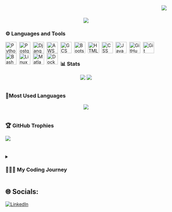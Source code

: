 <img align="right" src="https://visitor-badge.laobi.icu/badge?page_id=UrAvgProgrammer.UrAvgProgrammer" />
<h1 align="center">
    <img src="https://readme-typing-svg.herokuapp.com/?font=Righteous&center=true&size=30&duration=4000&width=800&height=70&lines=HEY+THERE!👋;+IT'S+ME+JERALD,+YOUR+AVERAGE+PROGRAMMER!" />
</h1>

### ⚙️ Languages and Tools

<img align="left" alt="Python" width="35px" style="padding-right:5px;" src="https://cdn.jsdelivr.net/gh/devicons/devicon@latest/icons/python/python-original.svg" />
<img align="left" alt="PostgreSQL" width="35px" style="padding-right:5px;" src="https://cdn.jsdelivr.net/gh/devicons/devicon@latest/icons/postgresql/postgresql-original.svg" />
<img align="left" alt="Django" width="35px" style="padding-right:5px;" src="https://cdn.jsdelivr.net/gh/devicons/devicon@latest/icons/django/django-plain.svg" />
<img align="left" alt="AWS" width="35px" style="padding-right:5px;" src="https://cdn.jsdelivr.net/gh/devicons/devicon@latest/icons/amazonwebservices/amazonwebservices-plain-wordmark.svg"/>
<img align="left" alt="GCS" width="35px" style="padding-right:5px;" src="https://cdn.jsdelivr.net/gh/devicons/devicon@latest/icons/googlecloud/googlecloud-original.svg" />
<img align="left" alt="Bootstrap" width="35px" style="padding-right:5px;" src="https://cdn.jsdelivr.net/gh/devicons/devicon@latest/icons/bootstrap/bootstrap-original.svg" />
<img align="left" alt="HTML" width="35px" style="padding-right:5px;" src="https://cdn.jsdelivr.net/gh/devicons/devicon/icons/html5/html5-plain.svg" />
<img align="left" alt="CSS" width="35px" style="padding-right:5px;" src="https://cdn.jsdelivr.net/gh/devicons/devicon/icons/css3/css3-plain.svg" />
<img align="left" alt="JavaScript" width="35px" style="padding-right:5px;" src="https://cdn.jsdelivr.net/gh/devicons/devicon/icons/javascript/javascript-plain.svg" />
<img align="left" alt="GitHub" width="35px" style="padding-right:5px;" src="https://cdn.jsdelivr.net/gh/devicons/devicon/icons/github/github-original.svg" />
<img align="left" alt="Git" width="35px" style="padding-right:5px;" src="https://cdn.jsdelivr.net/gh/devicons/devicon/icons/git/git-original.svg" />
<img align="left" alt="Bash" width="35px" style="padding-right:5px;" src="https://cdn.jsdelivr.net/gh/devicons/devicon/icons/bash/bash-original.svg" />
<img align="left" alt="Linux" width="35px" style="padding-right:5px;" src="https://cdn.jsdelivr.net/gh/devicons/devicon/icons/linux/linux-original.svg" />
<img align="left" alt="Matlab" width="35px" style="padding-right:5px;" src="https://cdn.jsdelivr.net/gh/devicons/devicon@latest/icons/matlab/matlab-original.svg" />
<img align="left" alt="Docker" width="35px" style="padding-right:5px;" src="https://cdn.jsdelivr.net/gh/devicons/devicon@latest/icons/docker/docker-original-wordmark.svg" />
<br />

#

### 📊 Stats
<div align="center">
    <img align="center" src="https://github-readme-stats.vercel.app/api?username=UrAvgProgrammer&show_icons=true&theme=dark&hide_border=true&include_all_commits=true&count_private=true">
    <img align="center" src="https://github-readme-streak-stats.herokuapp.com/?user=uravgprogrammer&theme=dark&hide_border=true">
</div>

#

### 🥇Most Used Languages
<div align="center">
 <img align="center" src="https://github-readme-stats.vercel.app/api/top-langs/?username=uravgprogrammer&theme=dark&hide_border=true&include_all_commits=true&count_private=true&layout=compact" />
</div>

#

### 🏆 GitHub Trophies
![](https://github-profile-trophy.vercel.app/?username=uravgprogrammer&theme=radical&no-frame=true&no-bg=true)

#

<details>
 <summary><h3>👩🏻‍💻 My Coding Journey</h3></summary>
 I got inspired by my late professor during my Programming 101 course. I started coding on my own before asking for help or researching during our class's coding sessions. Eventually, I joined my university’s programming guild, where I really honed my skills.

I learned Python and, by my third year, landed an AI/ML job, which introduced me to automation and web scraping. I got really into automation and started looking for more roles in that space while working on my ML thesis. After earning my Computer Science degree, I got hired as an SQL engineer. Then COVID hit, and everything shifted to a WFH setup. That’s when I went back to Python-related jobs and learned Django.

In 2022, I got a life-changing message asking if I was interested in a back-end engineer role. I said yes—and it turned out to be the best decision of my life. I met incredible people who were just as passionate about programming as I was and got introduced to the GIS world, which took my skills to the next level.

Now, besides my back-end engineering work, I occasionally do R&D on GIS-related problems, manage projects, and handle deployments.
</details>

## 🌐 Socials:
[![LinkedIn](https://img.shields.io/badge/LinkedIn-%230077B5.svg?logo=linkedin&logoColor=white)](https://linkedin.com/in/ur-avg-programmer) 
<!---
# 💻 Tech Stack:
![C](https://img.shields.io/badge/c-%2300599C.svg?style=for-the-badge&logo=c&logoColor=white) ![HTML5](https://img.shields.io/badge/html5-%23E34F26.svg?style=for-the-badge&logo=html5&logoColor=white) ![Bash Script](https://img.shields.io/badge/bash_script-%23121011.svg?style=for-the-badge&logo=gnu-bash&logoColor=white) ![Python](https://img.shields.io/badge/python-3670A0?style=for-the-badge&logo=python&logoColor=ffdd54) ![Windows Terminal](https://img.shields.io/badge/Windows%20Terminal-%234D4D4D.svg?style=for-the-badge&logo=windows-terminal&logoColor=white) ![Markdown](https://img.shields.io/badge/markdown-%23000000.svg?style=for-the-badge&logo=markdown&logoColor=white) ![CSS3](https://img.shields.io/badge/css3-%231572B6.svg?style=for-the-badge&logo=css3&logoColor=white) ![JavaScript](https://img.shields.io/badge/javascript-%23323330.svg?style=for-the-badge&logo=javascript&logoColor=%23F7DF1E) ![AWS](https://img.shields.io/badge/AWS-%23FF9900.svg?style=for-the-badge&logo=amazon-aws&logoColor=white) ![Google Cloud](https://img.shields.io/badge/GoogleCloud-%234285F4.svg?style=for-the-badge&logo=google-cloud&logoColor=white) ![Anaconda](https://img.shields.io/badge/Anaconda-%2344A833.svg?style=for-the-badge&logo=anaconda&logoColor=white) ![Bootstrap](https://img.shields.io/badge/bootstrap-%238511FA.svg?style=for-the-badge&logo=bootstrap&logoColor=white) ![Django](https://img.shields.io/badge/django-%23092E20.svg?style=for-the-badge&logo=django&logoColor=white) ![Flask](https://img.shields.io/badge/flask-%23000.svg?style=for-the-badge&logo=flask&logoColor=white) ![Qt](https://img.shields.io/badge/Qt-%23217346.svg?style=for-the-badge&logo=Qt&logoColor=white) ![jQuery](https://img.shields.io/badge/jquery-%230769AD.svg?style=for-the-badge&logo=jquery&logoColor=white) ![Apache](https://img.shields.io/badge/apache-%23D42029.svg?style=for-the-badge&logo=apache&logoColor=white) ![Nginx](https://img.shields.io/badge/nginx-%23009639.svg?style=for-the-badge&logo=nginx&logoColor=white) ![Gunicorn](https://img.shields.io/badge/gunicorn-%298729.svg?style=for-the-badge&logo=gunicorn&logoColor=white) ![MySQL](https://img.shields.io/badge/mysql-4479A1.svg?style=for-the-badge&logo=mysql&logoColor=white) ![Postgres](https://img.shields.io/badge/postgres-%23316192.svg?style=for-the-badge&logo=postgresql&logoColor=white) ![Redis](https://img.shields.io/badge/redis-%23DD0031.svg?style=for-the-badge&logo=redis&logoColor=white) ![SQLite](https://img.shields.io/badge/sqlite-%2307405e.svg?style=for-the-badge&logo=sqlite&logoColor=white) ![Adobe Photoshop](https://img.shields.io/badge/adobe%20photoshop-%2331A8FF.svg?style=for-the-badge&logo=adobe%20photoshop&logoColor=white) ![Matplotlib](https://img.shields.io/badge/Matplotlib-%23ffffff.svg?style=for-the-badge&logo=Matplotlib&logoColor=black) ![NumPy](https://img.shields.io/badge/numpy-%23013243.svg?style=for-the-badge&logo=numpy&logoColor=white) ![Pandas](https://img.shields.io/badge/pandas-%23150458.svg?style=for-the-badge&logo=pandas&logoColor=white) ![scikit-learn](https://img.shields.io/badge/scikit--learn-%23F7931E.svg?style=for-the-badge&logo=scikit-learn&logoColor=white) ![Scipy](https://img.shields.io/badge/SciPy-%230C55A5.svg?style=for-the-badge&logo=scipy&logoColor=%white) ![Git](https://img.shields.io/badge/git-%23F05033.svg?style=for-the-badge&logo=git&logoColor=white) ![GitHub](https://img.shields.io/badge/github-%23121011.svg?style=for-the-badge&logo=github&logoColor=white)
--->
